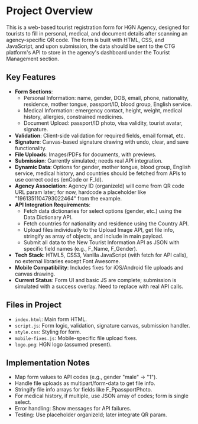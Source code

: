 # Project Overview

This is a web-based tourist registration form for HGN Agency, designed for tourists to fill in personal, medical, and document details after scanning an agency-specific QR code. The form is built with HTML, CSS, and JavaScript, and upon submission, the data should be sent to the CTG platform's API to store in the agency's dashboard under the Tourist Management section.

## Key Features
- **Form Sections**: 
  - Personal Information: name, gender, DOB, email, phone, nationality, residence, mother tongue, passport/ID, blood group, English service.
  - Medical Information: emergency contact, height, weight, medical history, allergies, constrained medicines.
  - Document Upload: passport/ID photo, visa validity, tourist avatar, signature.
- **Validation**: Client-side validation for required fields, email format, etc.
- **Signature**: Canvas-based signature drawing with undo, clear, and save functionality.
- **File Uploads**: Images/PDFs for documents, with previews.
- **Submission**: Currently simulated; needs real API integration.
- **Dynamic Data**: Options for gender, mother tongue, blood group, English service, medical history, and countries should be fetched from APIs to use correct codes (enCode or F_Id).
- **Agency Association**: Agency ID (organizeId) will come from QR code URL param later; for now, hardcode a placeholder like "1961351104793022464" from the example.
- **API Integration Requirements**:
  - Fetch data dictionaries for select options (gender, etc.) using the Data Dictionary API.
  - Fetch countries for nationality and residence using the Country API.
  - Upload files individually to the Upload Image API, get file info, stringify as array of objects, and include in main payload.
  - Submit all data to the New Tourist Information API as JSON with specific field names (e.g., F_Name, F_Gender).
- **Tech Stack**: HTML5, CSS3, Vanilla JavaScript (with fetch for API calls), no external libraries except Font Awesome.
- **Mobile Compatibility**: Includes fixes for iOS/Android file uploads and canvas drawing.
- **Current Status**: Form UI and basic JS are complete; submission is simulated with a success overlay. Need to replace with real API calls.

## Files in Project
- `index.html`: Main form HTML.
- `script.js`: Form logic, validation, signature canvas, submission handler.
- `style.css`: Styling for form.
- `mobile-fixes.js`: Mobile-specific file upload fixes.
- `logo.png`: HGN logo (assumed present).

## Implementation Notes
- Map form values to API codes (e.g., gender "male" -> "1").
- Handle file uploads as multipart/form-data to get file info.
- Stringify file info arrays for fields like F_PpassportPhoto.
- For medical history, if multiple, use JSON array of codes; form is single select.
- Error handling: Show messages for API failures.
- Testing: Use placeholder organizeId; later integrate QR param.